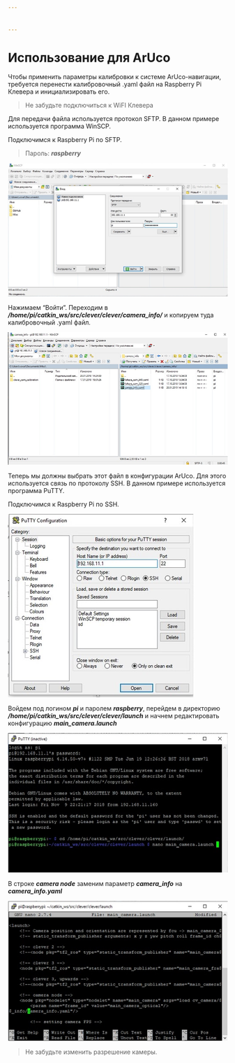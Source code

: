 ```yaml
---


---
```


<h1 id="использование-для-aruco">Использование для ArUco</h1>
<p>Чтобы применить параметры калибровки к системе ArUco-навигации, требуется перенести калибровочный .yaml файл на Raspberry Pi Клевера и инициализировать его.</p>
<blockquote>
<p>Не забудьте подключиться к WiFI Клевера</p>
</blockquote>
<p>Для передачи файла используется протокол SFTP. В данном примере используется программа WinSCP.</p>
<p>Подключимся к Raspberry Pi по SFTP.</p>
<blockquote>
<p>Пароль: <em><strong>raspberry</strong></em></p>
</blockquote>
<p><img src="https://github.com/tinderad/clever_cam_calibration/blob/master/assets/wcp1.png?raw=true" alt="enter image description here"></p>
<p>Нажимаем “Войти”. Переходим в <em><strong>/home/pi/catkin_ws/src/clever/clever/camera_info/</strong></em> и копируем туда калибровочный .yaml файл.</p>
<p><img src="https://github.com/tinderad/clever_cam_calibration/blob/master/assets/wcp2.jpg?raw=true" alt="enter image description here"></p>
<p>Теперь мы должны выбрать этот файл в конфигурации ArUco. Для этого используется связь по протоколу SSH. В данном примере используется программа PuTTY.</p>
<p>Подключимся к Raspberry Pi по SSH.</p>
<p><img src="https://github.com/tinderad/clever_cam_calibration/blob/master/assets/pty1.jpg?raw=true" alt="enter image description here"></p>
<p>Войдем под логином <em><strong>pi</strong></em> и паролем <em><strong>raspberry</strong></em>, перейдем в директорию <em><strong>/home/pi/catkin_ws/src/clever/clever/launch</strong></em> и начнем редактировать конфигурацию <em><strong>main_camera.launch</strong></em></p>
<p><img src="https://github.com/tinderad/clever_cam_calibration/blob/master/assets/pty2.jpg?raw=true" alt="enter image description here"></p>
<p>В строке <em><strong>camera node</strong></em> заменим параметр <em><strong>camera_info</strong></em> на <em><strong>camera_info.yaml</strong></em></p>
<p><img src="https://github.com/tinderad/clever_cam_calibration/blob/master/assets/pty3.jpg?raw=true" alt="enter image description here"></p>
<blockquote>
<p>Не забудьте изменить разрешение камеры.</p>
</blockquote>


